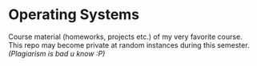 # Operating Systems

Course material (homeworks, projects etc.) of my very favorite course.  
This repo may become private at random instances during this semester.  
_(Plagiarism is bad u know :P)_  
